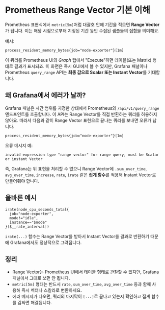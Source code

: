 # Prometheus Range Vector 기본 이해

Prometheus 표현식에서 `metric[5m]`처럼 대괄호 안에 기간을 적으면 **Range Vector**가 됩니다. 이는 해당 시점으로부터 지정된 기간 동안 수집된 샘플들의 집합을 의미해요.

예시:
```promql
process_resident_memory_bytes{job="node-exporter"}[1m]
```
이 쿼리를 Prometheus UI의 *Graph* 탭에서 "Execute"하면 테이블(또는 Matrix) 형태로 결과가 표시되죠. 이 화면은 즉시 GUI에서 볼 수 있지만, Grafana 패널이나 Prometheus `query_range` API는 **최종 값으로 Scalar 또는 Instant Vector**를 기대합니다.

## 왜 Grafana에서 에러가 날까?
Grafana 패널은 시간 범위를 지정한 상태에서 Prometheus의 `/api/v1/query_range` 엔드포인트를 호출합니다. 이 API는 Range Vector를 직접 반환하는 쿼리를 허용하지 않아요. 따라서 다음과 같이 Range Vector 표현으로 끝나는 쿼리를 보내면 오류가 납니다.

```promql
process_resident_memory_bytes{job="node-exporter"}[1m]
```

오류 메시지 예:
```
invalid expression type "range vector" for range query, must be Scalar or instant Vector
```

즉, Grafana는 위 표현을 처리할 수 없으니 Range Vector에 `.sum_over_time`, `avg_over_time`, `increase`, `rate`, `irate` 같은 **집계 함수**를 적용해 Instant Vector로 만들어줘야 합니다.

## 올바른 예시
```promql
irate(node_cpu_seconds_total{
  job="node-exporter",
  mode!="idle",
  instance=~"$node"
}[$__rate_interval])
```
`irate(...)` 함수는 Range Vector를 받아서 Instant Vector를 결과로 반환하기 때문에 Grafana에서도 정상적으로 그려집니다.

## 정리
- Range Vector는 Prometheus UI에서 테이블 형태로 관찰할 수 있지만, Grafana 패널에서 그대로 쓰면 안 됩니다.
- `metric[5m]` 형태는 반드시 `rate`, `sum_over_time`, `avg_over_time` 등과 함께 사용해 즉시 벡터나 스칼라로 변환하세요.
- 에러 메시지가 나오면, 쿼리의 마지막이 `[...]`로 끝나고 있는지 확인하고 집계 함수를 감싸면 해결됩니다.
